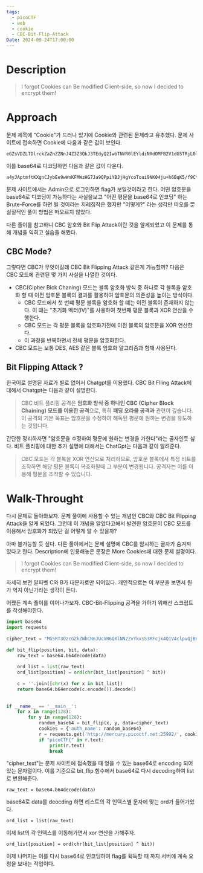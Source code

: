 ```yaml
---
tags:
  - picoCTF
  - web
  - cookie
  - CBC-Bit-Flip-Attack
Date: 2024-09-24T17:00:00
---
```

# Description
> I forgot Cookies can Be modified Client-side, so now I decided to encrypt them!


# Approach

문제 제목에 "Cookie"가 드러나 있기에 Cookie와 관련된 문제라고 유추했다. 문제 사이트에 접속하면 Cookie에 다음과 같은 값이 보인다.
```
eGZsVDZLTDlrckZaZnZZNnJ4Z3Z3QkJ3TEdyQ2IwbTNVR0lEYldiNXdOMFB2V1dGSTRjL0lZUmhSUXBYSEx6SW5KWFBsV3RIUXQyY3V2elh4M0lZZkwvdTlPRXkzV2ZKaDViY2NOZGdjclFUL2svZDFYTEo4VWt0OEl1QjVUbVQ=
```
이를 base64로 디코딩하면 다음과 같은 값이 다온다.
```
a4yJAptmftKXgnCJybEe9wWnKFMWzHG7Ja9QPpiYBJjHgYcoToai9NK04ju+h6BqK5/f9CYkki+hZ8VR38r1yeK9dobc23d8
```
문제 사이트에서는 Admin으로 로그인하면 flag가 보일것이라고 한다. 어떤 암호문을 base64로 디코딩이 가능하다는 사실을보고 "어떤 평문을 base64로 인코딩" 하는 Brute-Force를 하면 될 것이라는 지레짐작은 했지만 "어떻게?" 라는 생각만 떠오를 뿐 실질적인 풀이 방법은 떠오르지 않았다.

다른 풀이를 참고하니 CBC 암호와 Bit Flip Attack이란 것을 알게되었고 이 문제를 통해 개념을 익히고 실습을 해봤다.


##  CBC Mode?
그렇다면 CBC가 무엇이길래 CBC Bit Flipping Attack 같은게 가능할까? 다음은 CBC 모드에 관련된 몇 가지 사실을 나열한 것이다.

- CBC(Cipher Blck Chaning) 모드는 블록 암호화 방식 중 하나로 각 블록을 암호화 할 때 이전 암호문 블록의 결과를 활용하여 암호문의 의존성을 높이는 방식이다.
	- CBC 모드에서 첫 번쨰 평문 블록을 암호화 할 떄는 이전 블록이 존재하지 않는다. 이 떄는 "초기화 벡터(IV)"를 사용하여 첫번째 평문 블록과 XOR 연산을 수행한다.
	- CBC 모드는 각 평문 블록을 암호화기전에 이전 블록의 암호문을 XOR 연산한다.
	- 이 과정을 반복하면서 전체 평문을 암호화한다.
- CBC 모드는 보통 DES, AES 같은 블록 암호화 알고리즘과 함깨 사용된다. 

##  Bit Flipping Attack ?

한국어로 설명된 자료가 별로 없어서 Chatgpt를 이용했다. CBC Bit Flling Attack에 대해서 Chatgpt는 다음과 같이 설명한다. 

> CBC 비트 플리핑  공격은 **암호화 방식 중 하나인 CBC (Cipher Block Chaining) 모드를 이용한 공격**으로, 특히 **패딩 오라클 공격과** 관련이 깊습니다. 이 공격의 기본 목표는 암호문을 수정하여 해독된 평문에 원하는 변경을 유도하는 것입니다.

간단한 정리하자면 "암호문을 수정하여 평문에 원하는 변경을 가한다"라는 골자인듯 싶다. 비트 플리핑에 대한 추가 설명에 대해서는 ChatGpt는 다음과 같이 알려준다.

> CBC 모드는 각 블록을 XOR 연산으로 처리하므로, 암호문 블록에서 특정 비트를 조작하면 해당 평문 블록이 복호화될때 그 부분이 변경됩니다. 공격자는 이를 이용해 평문을 조작할 수 있습니다.



# Walk-Throught
다시 문제로 돌아와보자. 문제 풀이에 사용할 수 있는 개념인 CBC와 CBC Bit Flipping  Attack을 알게 되었다. 그런데 이 개념을 알았다고해서 발견한 암호문이 CBC 모드를 이용해서 암호화가 되었단 걸 어떻게 알 수 있을까?

아마 불가능할 듯 싶다. 다른 풀이에서는 문제 설명에 CBC를 암시하는 글자가 숨겨져 있다고 한다. Description에 인용해놓은 문장은 More Cookies에 대한 문제 설명이다. 

>I forgot Cookies can Be modified Client-side, so now I decided to encrypt them!

자세히 보면 알파벳 C와 B가 대문자로만 되어있다. 개인적으로는 이 부분을 보면서 뭔가 억지 아닌가라는 생각이 든다.

어쨌든 계속 풀이를 이어나가보자. CBC-Bit-Flipping 공격을 가하기 위해선 스크립트를 작성해야한다.
```python
import base64    
import requests  
  
cipher_text = "MG5RT3QzcGZkZWhCNnJUcVR6QXlNN2ZvYkxsS3RFcjk4Q1V4clpvQjBrT3hBMlB0K2hEU2NhV0QyeVlZY28rVzZ4eXFGa3k3emFmTENjU3c2MGF2dGNaSC8vMkdWMXNVSHZ0d3U2U1BoSGltaG5WT0kxbFBVdDVSMmh0K3lyNUo="    
  
def bit_flip(position, bit, data):  
	raw_text = base64.b64decode(data)  
	  
	ord_list = list(raw_text)  	  
	ord_list[position] = ord(chr(bit_list[position] ^ bit))
	  
	c = ''.join([chr(x) for x in bit_list])  	
	return base64.b64encode(c.encode()).decode()  
  
  
if __name__ == '__main__':  
	for x in range(128):  
		for y in range(128):  
			random_base64 = bit_flip(x, y, data=cipher_text)  
			cookies = {'auth_name': random_base64}  
			r = requests.get('http://mercury.picoctf.net:25992/', cookies=cookies)  
			if "picoCTF{" in r.text:  
				print(r.text)  
				break
```

"cipher_text"는 문제 사이트에 접속했을 때 얻을 수 있는 base64로 encoding 되어있는 문자열이다. 이를 기준으로 bit_flip 함수에서 base64로 다시 decoding하여 list로 변환해준다. 
```
raw_text = base64.b64decode(data)
```
base64로 data를 deocding 하면 리스트의 각 인덱스별 문자에 맞는 ord가 들어가있다.
```
ord_list = list(raw_text)
```
이제 list의 각 인덱스를 이동해가면서 xor 연산을 가해주자.
```
ord_list[position] = ord(chr(bit_list[position] ^ bit))
```
이제 나머지는 이를 다시 base64로 인코딩하여 flag를 획득할 때 까지 서버에 계속 요청을 보내는 작업이다.